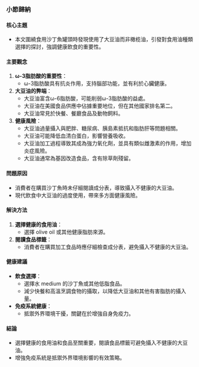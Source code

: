 ### 小節歸納

#### 核心主題
- 本文圍繞食用沙丁魚罐頭時發現使用了大豆油而非橄榄油，引發對食用油種類選擇的探討，強調健康飲食的重要性。

#### 主要觀念
1. **ω-3脂肪酸的重要性**：
   - ω-3脂肪酸具有抗炎作用，支持腦部功能，並有利於心臟健康。
2. **大豆油的弊端**：
   - 大豆油富含ω-6脂肪酸，可能削弱ω-3脂肪酸的益處。
   - 大豆油在美國食品供應中佔據重要地位，但在其他國家排名第二。
   - 大豆油常見於快餐、餐廳食品及動物飼料。
3. **健康風險**：
   - 大豆油過量攝入與肥胖、糖尿病、胰島素抵抗和脂肪肝等問題相關。
   - 大豆油可能降低血清白蛋白，影響營養吸收。
   - 大豆油加工過程導致其成為強力氧化劑，並具有類似雌激素的作用，增加炎症風險。
   - 大豆油通常為基因改造食品，含有除草劑殘留。

#### 問題原因
- 消費者在購買沙丁魚時未仔細閱讀成分表，導致攝入不健康的大豆油。
- 現代飲食中大豆油的過度使用，帶來多方面健康風險。

#### 解決方法
1. **選擇健康的食用油**：
   - 選擇 olive oil 或其他健康脂肪來源。
2. **閱讀食品標籤**：
   - 消費者在購買加工食品時應仔細檢查成分表，避免攝入不健康的大豆油。

#### 健康建議
- **飲食選擇**：
  - 選擇水 medium 的沙丁魚或其他低脂食品。
  - 減少快餐和高溫烹調食物的攝取，以降低大豆油和其他有害脂肪的攝入量。
- **免疫系統健康**：
  - 抵禦外界環境干擾，關鍵在於增強自身免疫力。

#### 結論
- 選擇健康的食用油和食品至關重要，閱讀食品標籤可避免攝入不健康的大豆油。
- 增強免疫系統是抵禦外界環境影響的有效策略。